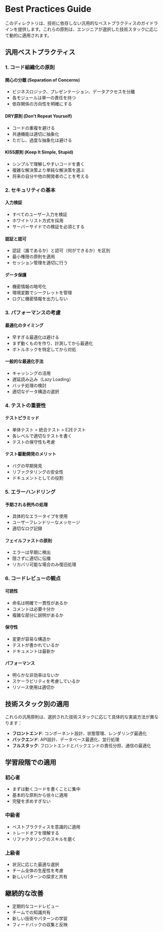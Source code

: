 # Best Practices Guide

このディレクトリは、技術に依存しない汎用的なベストプラクティスのガイドラインを提供します。これらの原則は、エンジニアが選択した技術スタックに応じて動的に適用されます。

## 汎用ベストプラクティス

### 1. コード組織化の原則

#### 関心の分離 (Separation of Concerns)
- ビジネスロジック、プレゼンテーション、データアクセスを分離
- 各モジュールは単一の責任を持つ
- 依存関係の方向性を明確にする

#### DRY原則 (Don't Repeat Yourself)
- コードの重複を避ける
- 共通機能は適切に抽象化
- ただし、過度な抽象化は避ける

#### KISS原則 (Keep It Simple, Stupid)
- シンプルで理解しやすいコードを書く
- 複雑な解決策より単純な解決策を選ぶ
- 将来の自分や他の開発者のことを考える

### 2. セキュリティの基本

#### 入力検証
- すべてのユーザー入力を検証
- ホワイトリスト方式を採用
- サーバーサイドでの検証を必須とする

#### 認証と認可
- 認証（誰であるか）と認可（何ができるか）を区別
- 最小権限の原則を適用
- セッション管理を適切に行う

#### データ保護
- 機密情報の暗号化
- 環境変数でシークレットを管理
- ログに機密情報を出力しない

### 3. パフォーマンスの考慮

#### 最適化のタイミング
- 早すぎる最適化は避ける
- まず動くものを作り、計測してから最適化
- ボトルネックを特定してから対処

#### 一般的な最適化手法
- キャッシングの活用
- 遅延読み込み（Lazy Loading）
- バッチ処理の検討
- 適切なデータ構造の選択

### 4. テストの重要性

#### テストピラミッド
- 単体テスト > 統合テスト > E2Eテスト
- 各レベルで適切なテストを書く
- テストの保守性も考慮

#### テスト駆動開発のメリット
- バグの早期発見
- リファクタリングの安全性
- ドキュメントとしての役割

### 5. エラーハンドリング

#### 予期される例外の処理
- 具体的なエラータイプを使用
- ユーザーフレンドリーなメッセージ
- 適切なログ記録

#### フェイルファストの原則
- エラーは早期に検出
- 隠さずに適切に伝播
- リカバリ可能な場合のみ復旧処理

### 6. コードレビューの観点

#### 可読性
- 命名は明確で一貫性があるか
- コメントは必要十分か
- 複雑な部分に説明があるか

#### 保守性
- 変更が容易な構造か
- テストが書かれているか
- ドキュメントは最新か

#### パフォーマンス
- 明らかな非効率はないか
- スケーラビリティを考慮しているか
- リソース使用は適切か

## 技術スタック別の適用

これらの汎用原則は、選択された技術スタックに応じて具体的な実装方法が異なります：

- **フロントエンド**: コンポーネント設計、状態管理、レンダリング最適化
- **バックエンド**: API設計、データベース最適化、並行処理
- **フルスタック**: フロントエンドとバックエンドの責任分担、通信の最適化

## 学習段階での適用

### 初心者
- まずは動くコードを書くことに集中
- 基本的な原則から徐々に適用
- 完璧を求めすぎない

### 中級者
- ベストプラクティスを意識的に適用
- トレードオフを理解する
- リファクタリングのスキルを磨く

### 上級者
- 状況に応じた最適な選択
- チーム全体の生産性を考慮
- 新しいパターンの探求と共有

## 継続的な改善

- 定期的なコードレビュー
- チームでの知識共有
- 新しい技術やパターンの学習
- フィードバックの収集と反映